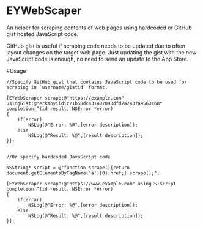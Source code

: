 # EYWebScaper
An helper for scraping contents of web pages using hardcoded or GitHub gist hosted JavaScript code.

GitHub gist is useful if scraping code needs to be updated due to often layout changes on the target web page. Just updating the gist with the new JavaScript code is enough, no need to send an update to the App Store.

#Usage

```
//Specify GitHub gist that contains JavaScript code to be used for scraping in `username/gistid` format.

[EYWebScraper scrape:@"https://example.com" usingGist:@"erkanyildiz/1b58dc431407093dfd7a2437a9563c68" completion:^(id result, NSError *error)
{
    if(error)
        NSLog(@"Error: %@",[error description]);
    else
        NSLog(@"Result: %@",[result description]);
}];
    

//Or specify hardcoded JavaScript code

NSString* script = @"function scrape(){return document.getElementsByTagName('a')[0].href;} scrape();";

[EYWebScraper scrape:@"https://www.example.com" usingJS:script completion:^(id result, NSError *error)
{
    if(error)
        NSLog(@"Error: %@",[error description]);
    else
        NSLog(@"Result: %@",[result description]);
}];
```
